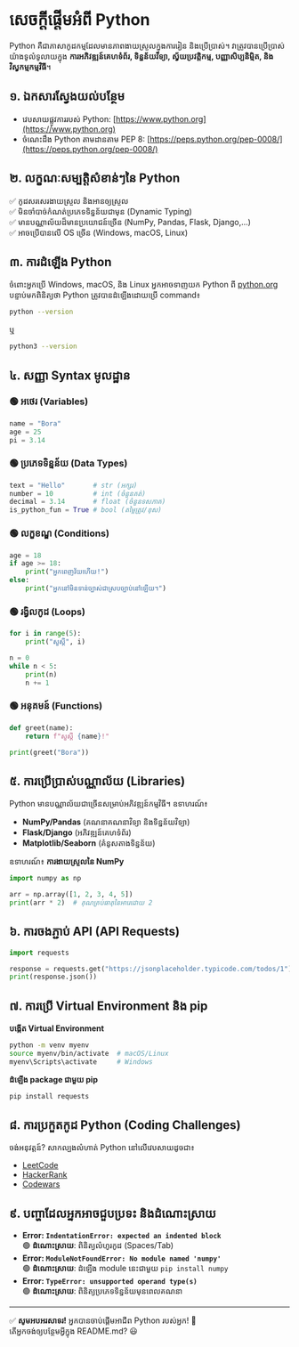 # **សេចក្តីផ្ដើមអំពី Python**  

Python គឺជា​ភាសាកូដកម្ម​ដែលមានភាពងាយស្រួលក្នុងការរៀន និងប្រើប្រាស់។ វាត្រូវបានប្រើប្រាស់យ៉ាងទូលំទូលាយក្នុង **ការអភិវឌ្ឍន៍គេហទំព័រ, ទិន្នន័យវិទ្យា, ស្វ័យប្រវត្តិកម្ម, បញ្ញាសិប្បនិម្មិត, និងវិស្វកម្មកម្មវិធី**។  

## **១. ឯកសារស្វែងយល់បន្ថែម**  
- វេបសាយផ្លូវការរបស់ Python: [https://www.python.org](https://www.python.org)  
- ចំណេះដឹង Python តាមដានតាម PEP 8: [https://peps.python.org/pep-0008/](https://peps.python.org/pep-0008/)  

## **២. លក្ខណៈសម្បត្តិសំខាន់ៗនៃ Python**  
✅ កូដសរសេរងាយស្រួល និងអានឲ្យស្រួល  
✅ មិនចាំបាច់កំណត់ប្រភេទទិន្នន័យជាមុន (Dynamic Typing)  
✅ មានបណ្ណាល័យដ៏មានប្រយោជន៍ច្រើន (NumPy, Pandas, Flask, Django,...)  
✅ អាចប្រើបានលើ OS ច្រើន (Windows, macOS, Linux)  

## **៣. ការដំឡើង Python**  
ចំពោះអ្នកប្រើ Windows, macOS, និង Linux អ្នកអាចទាញយក Python ពី [python.org](https://www.python.org/downloads/)  
បន្ទាប់មកពិនិត្យថា Python ត្រូវបានដំឡើងដោយប្រើ​​ command៖  
```sh
python --version
```
ឬ
```sh
python3 --version
```

## **៤. សញ្ញា Syntax មូលដ្ឋាន**  
### 🟢 អថេរ (Variables)  
```python
name = "Bora"
age = 25
pi = 3.14
```

### 🟢 ប្រភេទទិន្នន័យ (Data Types)  
```python
text = "Hello"       # str (អក្សរ)
number = 10          # int (ចំនួនគត់)
decimal = 3.14       # float (ចំនួនទសភាគ)
is_python_fun = True # bool (តម្លៃត្រូវ/ខុស)
```

### 🟢 លក្ខខណ្ឌ (Conditions)  
```python
age = 18
if age >= 18:
    print("អ្នកពេញវ័យហើយ!")
else:
    print("អ្នកនៅមិនទាន់ច្បាស់ជាស្របច្បាប់នៅឡើយ។")
```

### 🟢 រង្វិលកូដ (Loops)  
```python
for i in range(5):
    print("សួស្តី", i)

n = 0
while n < 5:
    print(n)
    n += 1
```

### 🟢 អនុគមន៍ (Functions)  
```python
def greet(name):
    return f"សួស្តី {name}!"

print(greet("Bora"))
```

## **៥. ការប្រើប្រាស់បណ្ណាល័យ (Libraries)**
Python មានបណ្ណាល័យជាច្រើនសម្រាប់អភិវឌ្ឍន៍កម្មវិធី។ ឧទាហរណ៍៖  
- **NumPy/Pandas** (គណនាគណនាវិទ្យា និងទិន្នន័យវិទ្យា)  
- **Flask/Django** (អភិវឌ្ឍន៍គេហទំព័រ)  
- **Matplotlib/Seaborn** (គំនូសតាងទិន្នន័យ)  

ឧទាហរណ៍៖ **ការងាយស្រួលនៃ NumPy**  
```python
import numpy as np

arr = np.array([1, 2, 3, 4, 5])
print(arr * 2)  # គុណគ្រប់ធាតុនៃអារេដោយ 2
```

## **៦. ការចងភ្ជាប់ API (API Requests)**  
```python
import requests

response = requests.get("https://jsonplaceholder.typicode.com/todos/1")
print(response.json())
```

## **៧. ការប្រើ Virtual Environment និង pip**  
**បង្កើត Virtual Environment**  
```sh
python -m venv myenv
source myenv/bin/activate  # macOS/Linux
myenv\Scripts\activate     # Windows
```
**ដំឡើង package ជាមួយ pip**  
```sh
pip install requests
```

## **៨. ការប្រកួតកូដ Python (Coding Challenges)**  
ចង់អនុវត្តន៍? សាកល្បងលំហាត់ Python នៅលើវេបសាយដូចជា៖  
- [LeetCode](https://leetcode.com/)  
- [HackerRank](https://www.hackerrank.com/domains/tutorials/10-days-of-python)  
- [Codewars](https://www.codewars.com/)  

## **៩. បញ្ហាដែលអ្នកអាចជួបប្រទះ និងដំណោះស្រាយ**  
- **Error: `IndentationError: expected an indented block`**  
  🟢 **ដំណោះស្រាយ**: ពិនិត្យលំហូរកូដ (Spaces/Tab)  
- **Error: `ModuleNotFoundError: No module named 'numpy'`**  
  🟢 **ដំណោះស្រាយ**: ដំឡើង module នេះជាមួយ `pip install numpy`  
- **Error: `TypeError: unsupported operand type(s)`**  
  🟢 **ដំណោះស្រាយ**: ពិនិត្យប្រភេទទិន្នន័យមុនពេលគណនា  

---

✅ **សូមអបអរសាទរ!** អ្នកបានចាប់ផ្ដើមអាជីព Python របស់អ្នក! 🎉  
តើអ្នកចង់ឲ្យបន្ថែមអ្វីក្នុង README.md? 😃
